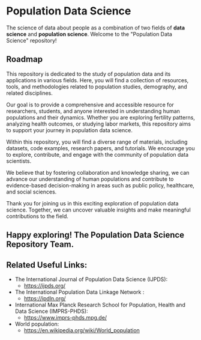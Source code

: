 # Population Data Science
The science of data about people as a combination of two fields of **data science** and **population science**.
Welcome to the "Population Data Science" repository!

## Roadmap
This repository is dedicated to the study of population data and its applications in various fields. Here, you will find a collection of resources, tools, and methodologies related to population studies, demography, and related disciplines.

Our goal is to provide a comprehensive and accessible resource for researchers, students, and anyone interested in understanding human populations and their dynamics. Whether you are exploring fertility patterns, analyzing health outcomes, or studying labor markets, this repository aims to support your journey in population data science.

Within this repository, you will find a diverse range of materials, including datasets, code examples, research papers, and tutorials. We encourage you to explore, contribute, and engage with the community of population data scientists.

We believe that by fostering collaboration and knowledge sharing, we can advance our understanding of human populations and contribute to evidence-based decision-making in areas such as public policy, healthcare, and social sciences.

Thank you for joining us in this exciting exploration of population data science. Together, we can uncover valuable insights and make meaningful contributions to the field.

Happy exploring! The Population Data Science Repository Team.
---

## Related Useful Links:
- The International Journal of Population Data Science (IJPDS): 
    - https://ijpds.org/
- The International Population Data Linkage Network : 
    - https://ipdln.org/
- International Max Planck Research School
for Population, Health and Data Science (IMPRS-PHDS):
    - https://www.imprs-phds.mpg.de/
- World population:
    - https://en.wikipedia.org/wiki/World_population

